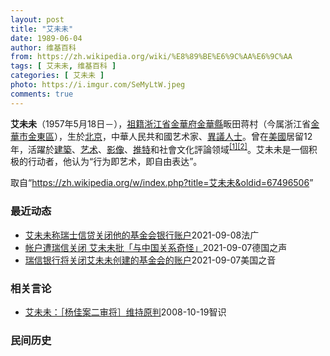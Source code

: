```yaml
---
layout: post
title: "艾未未"
date: 1989-06-04
author: 维基百科
from: https://zh.wikipedia.org/wiki/%E8%89%BE%E6%9C%AA%E6%9C%AA
tags: [ 艾未未, 维基百科 ]
categories: [ 艾未未 ]
photo: https://i.imgur.com/SeMyLtW.jpeg
comments: true
---
```

<div class="mw-parser-output">

<p><b>艾未未</b>（1957年5月18日<span class="useeditintro" title="Template:BLP editintro">－</span>），<a href="/wiki/%E7%A5%96%E7%B1%8D" title="祖籍">祖籍</a><a href="/wiki/%E6%B5%99%E6%B1%9F%E7%9C%81" title="浙江省">浙江省</a><a href="/wiki/%E9%87%91%E8%8F%AF%E5%BA%9C" class="mw-redirect" title="金華府">金華府</a><a href="/wiki/%E9%87%91%E8%8F%AF%E7%B8%A3" title="金華縣">金華縣</a>畈田蒋村（今属浙江省<a href="/wiki/%E9%87%91%E8%8F%AF%E5%B8%82" class="mw-redirect" title="金華市">金華市</a><a href="/wiki/%E9%87%91%E6%9D%B1%E5%8D%80" class="mw-redirect" title="金東區">金東區</a>），生於<a href="/wiki/%E5%8C%97%E4%BA%AC" class="mw-redirect" title="北京">北京</a>，中華人民共和國艺术家、<a href="/w/index.php?title=%E4%B8%AD%E5%8D%8E%E4%BA%BA%E6%B0%91%E5%85%B1%E5%92%8C%E5%9B%BD%E6%8C%81%E4%B8%8D%E5%90%8C%E6%94%BF%E8%A7%81%E8%80%85%E5%88%97%E8%A1%A8&amp;action=edit&amp;redlink=1" class="new" title="中华人民共和国持不同政见者列表（页面不存在）">異議人士</a>。曾在<a href="/wiki/%E7%BE%8E%E5%9C%8B" class="mw-redirect" title="美國">美國</a>居留12年，活躍於<a href="/wiki/%E5%BB%BA%E7%AF%89" class="mw-redirect" title="建築">建築</a>、<a href="/wiki/%E8%89%BA%E6%9C%AF" title="艺术">艺术</a>、<a href="/wiki/%E5%BD%B1%E5%83%8F" class="mw-redirect" title="影像">影像</a>、<a href="/wiki/%E6%8E%A8%E7%89%B9" class="mw-redirect" title="推特">推特</a>和社會文化評論领域<sup id="cite_ref-1" class="reference"><a href="#cite_note-1">[1]</a></sup><sup id="cite_ref-2" class="reference"><a href="#cite_note-2">[2]</a></sup>。艾未未是一個积极的行动者，他认为“行为即艺术，即自由表达”。
</p>
</div><noscript><img src="//zh.wikipedia.org/wiki/Special:CentralAutoLogin/start?type=1x1" alt="" title="" width="1" height="1" style="border: none; position: absolute;"></noscript>
<div class="printfooter">取自“<a dir="ltr" href="https://zh.wikipedia.org/w/index.php?title=艾未未&amp;oldid=67496506">https://zh.wikipedia.org/w/index.php?title=艾未未&amp;oldid=67496506</a>”</div><div id="recent-news"><h3>最近动态</h3><ul><li><a href="https://nodebe4.github.io/waimei/2021-09-08/%E8%89%BE%E6%9C%AA%E6%9C%AA%E7%A7%B0%E7%91%9E%E5%A3%AB%E4%BF%A1%E8%B4%B7%E5%85%B3%E9%97%AD%E4%BB%96%E7%9A%84%E5%9F%BA%E9%87%91%E4%BC%9A%E9%93%B6%E8%A1%8C%E8%B4%A6%E6%88%B7" title="艾未未称瑞士信贷关闭他的基金会银行账户—— 08/09/2021 - 11:52 据路透社报道说，中国活动家艾未未称瑞士信贷告知关闭其基金会的银行账户。 消息说，中国持不同政见者和艺术家艾未未表...">艾未未称瑞士信贷关闭他的基金会银行账户</a><time>2021-09-08</time><a class="tag">法广</a></li>
<li><a href="https://nodebe4.github.io/waimei/2021-09-07/%E5%B8%90%E6%88%B7%E9%81%AD%E7%91%9E%E4%BF%A1%E5%85%B3%E9%97%AD-%E8%89%BE%E6%9C%AA%E6%9C%AA%E6%89%B9-%E4%B8%8E%E4%B8%AD%E5%9B%BD%E5%85%B3%E7%B3%BB%E5%A5%87%E6%80%AA" title="帐户遭瑞信关闭&nbsp;艾未未批「与中国关系奇怪」—— 2021-09-08T01:06:03.529Z 艾未未在6日发表的一篇文章中，透露瑞信银行要关闭他的基金会的账户之事。 (德国之声中文网) 根据...">帐户遭瑞信关闭 艾未未批「与中国关系奇怪」</a><time>2021-09-07</time><a class="tag">德国之声</a></li>
<li><a href="https://nodebe4.github.io/waimei/2021-09-07/%E7%91%9E%E4%BF%A1%E9%93%B6%E8%A1%8C%E5%B0%86%E5%85%B3%E9%97%AD%E8%89%BE%E6%9C%AA%E6%9C%AA%E5%88%9B%E5%BB%BA%E7%9A%84%E5%9F%BA%E9%87%91%E4%BC%9A%E7%9A%84%E8%B4%A6%E6%88%B7" title="瑞信银行将关闭艾未未创建的基金会的账户—— Tue, 07 Sep 2021 19:46:12 GMT 资料照片：中国异议人士艾未未在葡萄牙首都里斯本的艺术展览中介绍他的新作“永久自行车”（20...">瑞信银行将关闭艾未未创建的基金会的账户</a><time>2021-09-07</time><a class="tag">美国之音</a></li>
</ul></div><div id="open-opinion"><h3>相关言论</h3><ul><li><a href="https://nodebe4.github.io/opinion/2008-10-19/%E8%89%BE%E6%9C%AA%E6%9C%AA-%E6%9D%A8%E4%BD%B3%E6%A1%88%E4%BA%8C%E5%AE%A1%E5%B0%86-%E7%BB%B4%E6%8C%81%E5%8E%9F%E5%88%A4/" title="艾未未">艾未未：［杨佳案二审将］维持原判</a><time>2008-10-19</time><a class="tag">智识</a></li>
</ul></div><div id="mjls-record"><h3>民间历史</h3><ul></ul></div>